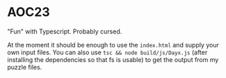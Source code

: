 # AOC23

"Fun" with Typescript. Probably cursed.

At the moment it should be enough to use the `index.html` and supply your own input files.
You can also use `tsc && node build/js/Dayx.js` (after installing the dependencies so that fs is usable) to get the output from my puzzle files.